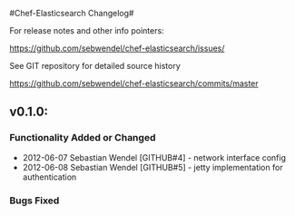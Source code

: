 #Chef-Elasticsearch Changelog#

For release notes and other info pointers:

<https://github.com/sebwendel/chef-elasticsearch/issues/>

See GIT repository for detailed source history

<https://github.com/sebwendel/chef-elasticsearch/commits/master>

## v0.1.0:

### Functionality Added or Changed ###

* 2012-06-07  Sebastian Wendel [GITHUB#4] - network interface config
* 2012-06-08  Sebastian Wendel [GITHUB#5] - jetty implementation for authentication

### Bugs Fixed ###
